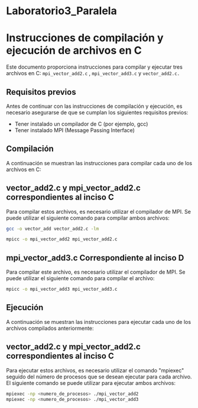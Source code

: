# Laboratorio3_Paralela

# Instrucciones de compilación y ejecución de archivos en C
Este documento proporciona instrucciones para compilar y ejecutar tres archivos en C: `mpi_vector_add2.c` , `mpi_vector_add3.c` y `vector_add2.c.`

## Requisitos previos

Antes de continuar con las instrucciones de compilación y ejecución, es necesario asegurarse de que se cumplan los siguientes requisitos previos:

- Tener instalado un compilador de C (por ejemplo, gcc)
- Tener instalado MPI (Message Passing Interface)

## Compilación

A continuación se muestran las instrucciones para compilar cada uno de los archivos en C:

## vector_add2.c y mpi_vector_add2.c correspondientes al inciso C

Para compilar estos archivos, es necesario utilizar el compilador de MPI. Se puede utilizar el siguiente comando para compilar ambos archivos:

```sh
gcc -o vector_add vector_add2.c -lm

mpicc -o mpi_vector_add2 mpi_vector_add2.c
```

## mpi_vector_add3.c Correspondiente al inciso D
Para compilar este archivo, es necesario utilizar el compilador de MPI. Se puede utilizar el siguiente comando para compilar el archivo:

```sh
mpicc -o mpi_vector_add3 mpi_vector_add3.c
```

## Ejecución

A continuación se muestran las instrucciones para ejecutar cada uno de los archivos compilados anteriormente:

## vector_add2.c y mpi_vector_add2.c correspondientes al inciso C

Para ejecutar estos archivos, es necesario utilizar el comando "mpiexec" seguido del número de procesos que se desean ejecutar para cada archivo. El siguiente comando se puede utilizar para ejecutar ambos archivos:

```sh
mpiexec -np <numero_de_procesos> ./mpi_vector_add2
mpiexec -np <numero_de_procesos> ./mpi_vector_add3
```

